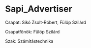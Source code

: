 # Sapi_Advertiser

Csapat: Sikó Zsolt-Róbert, Fülöp Szilárd

Csapatfőnök: Fülöp Szilárd

Szak: Számítástechnika
